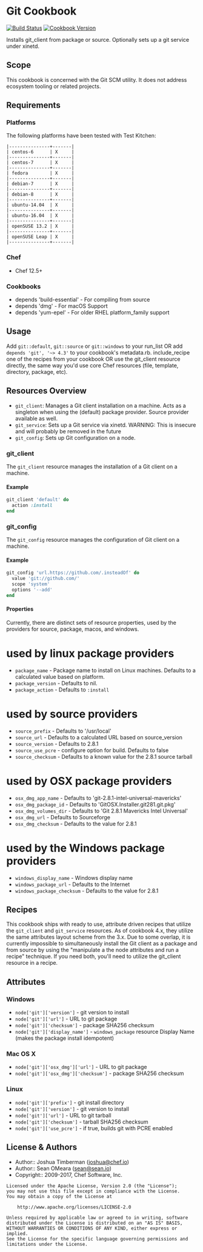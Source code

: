 # Git Cookbook

[![Build Status](https://travis-ci.org/chef-cookbooks/git.svg?branch=master)](https://travis-ci.org/chef-cookbooks/git) [![Cookbook Version](https://img.shields.io/cookbook/v/git.svg)](https://supermarket.chef.io/cookbooks/git)

Installs git_client from package or source. Optionally sets up a git service under xinetd.

## Scope

This cookbook is concerned with the Git SCM utility. It does not address ecosystem tooling or related projects.

## Requirements

### Platforms

The following platforms have been tested with Test Kitchen:

```
|---------------+-------|
| centos-6      | X     |
|---------------+-------|
| centos-7      | X     |
|---------------+-------|
| fedora        | X     |
|---------------+-------|
| debian-7      | X     |
|---------------+-------|
| debian-8      | X     |
|---------------+-------|
| ubuntu-14.04  | X     |
|---------------+-------|
| ubuntu-16.04  | X     |
|---------------+-------|
| openSUSE 13.2 | X     |
|---------------+-------|
| openSUSE Leap | X     |
|---------------+-------|
```

### Chef

- Chef 12.5+

### Cookbooks

- depends 'build-essential' - For compiling from source
- depends 'dmg' - For macOS Support
- depends 'yum-epel' - For older RHEL platform_family support

## Usage

Add `git::default`, `git::source` or `git::windows` to your run_list OR add `depends 'git', '~> 4.3'` to your cookbook's metadata.rb. include_recipe one of the recipes from your cookbook OR use the git_client resource directly, the same way you'd use core Chef resources (file, template, directory, package, etc).

## Resources Overview

- `git_client`: Manages a Git client installation on a machine. Acts as a singleton when using the (default) package provider. Source provider available as well.
- `git_service`: Sets up a Git service via xinetd. WARNING: This is insecure and will probably be removed in the future
- `git_config`: Sets up Git configuration on a node.

### git_client

The `git_client` resource manages the installation of a Git client on a machine.

#### Example

```ruby
git_client 'default' do
  action :install
end
```

### git_config

The `git_config` resource manages the configuration of Git client on a machine.

#### Example

```ruby
git_config 'url.https://github.com/.insteadOf' do
  value 'git://github.com/'
  scope 'system'
  options '--add'
end
```

#### Properties

Currently, there are distinct sets of resource properties, used by the providers for source, package, macos, and windows.

# used by linux package providers

- `package_name` - Package name to install on Linux machines. Defaults to a calculated value based on platform.
- `package_version` - Defaults to nil.
- `package_action` - Defaults to `:install`

# used by source providers

- `source_prefix` - Defaults to '/usr/local'
- `source_url` - Defaults to a calculated URL based on source_version
- `source_version` - Defaults to 2.8.1
- `source_use_pcre` - configure option for build. Defaults to false
- `source_checksum` - Defaults to a known value for the 2.8.1 source tarball

# used by OSX package providers

- `osx_dmg_app_name` - Defaults to 'git-2.8.1-intel-universal-mavericks'
- `osx_dmg_package_id` - Defaults to 'GitOSX.Installer.git281.git.pkg'
- `osx_dmg_volumes_dir` - Defaults to 'Git 2.8.1 Mavericks Intel Universal'
- `osx_dmg_url` - Defaults to Sourceforge
- `osx_dmg_checksum` - Defaults to the value for 2.8.1

# used by the Windows package providers

- `windows_display_name` - Windows display name
- `windows_package_url` - Defaults to the Internet
- `windows_package_checksum` - Defaults to the value for 2.8.1

## Recipes

This cookbook ships with ready to use, attribute driven recipes that utilize the `git_client` and `git_service` resources. As of cookbook 4.x, they utilize the same attributes layout scheme from the 3.x. Due to some overlap, it is currently impossible to simultaneously install the Git client as a package and from source by using the "manipulate a the node attributes and run a recipe" technique. If you need both, you'll need to utilize the git_client resource in a recipe.

## Attributes

### Windows

- `node['git']['version']` - git version to install
- `node['git']['url']` - URL to git package
- `node['git']['checksum']` - package SHA256 checksum
- `node['git']['display_name']` - `windows_package` resource Display Name (makes the package install idempotent)

### Mac OS X

- `node['git']['osx_dmg']['url']` - URL to git package
- `node['git']['osx_dmg']['checksum']` - package SHA256 checksum

### Linux

- `node['git']['prefix']` - git install directory
- `node['git']['version']` - git version to install
- `node['git']['url']` - URL to git tarball
- `node['git']['checksum']` - tarball SHA256 checksum
- `node['git']['use_pcre']` - if true, builds git with PCRE enabled

## License & Authors

- Author:: Joshua Timberman ([joshua@chef.io](mailto:joshua@chef.io))
- Author:: Sean OMeara ([sean@sean.io](mailto:sean@sean.io))
- Copyright:: 2009-2017, Chef Software, Inc.

```
Licensed under the Apache License, Version 2.0 (the "License");
you may not use this file except in compliance with the License.
You may obtain a copy of the License at

    http://www.apache.org/licenses/LICENSE-2.0

Unless required by applicable law or agreed to in writing, software
distributed under the License is distributed on an "AS IS" BASIS,
WITHOUT WARRANTIES OR CONDITIONS OF ANY KIND, either express or implied.
See the License for the specific language governing permissions and
limitations under the License.
```
